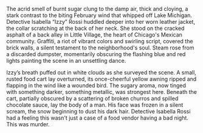 The acrid smell of burnt sugar clung to the damp air, thick and cloying, a stark contrast to the biting February wind that whipped off Lake Michigan. Detective Isabella “Izzy” Rossi huddled deeper into her worn leather jacket, the collar scratching at the back of her neck. She stood on the cracked asphalt of a back alley in Little Village, the heart of Chicago's Mexican community. Graffiti, a riot of vibrant colors and swirling script, covered the brick walls, a silent testament to the neighborhood's soul. Steam rose from a discarded dumpster, momentarily obscuring the flashing blue and red lights painting the scene in an unsettling dance.

Izzy’s breath puffed out in white clouds as she surveyed the scene. A small, rusted food cart lay overturned, its once-cheerful yellow awning ripped and flapping in the wind like a wounded bird. The sugary aroma, now tinged with something darker, something metallic, was strongest here. Beneath the cart, partially obscured by a scattering of broken churros and spilled chocolate sauce, lay the body of a man. His face was frozen in a silent scream, the snow beginning to dust his dark hair. Detective Isabella Rossi had a feeling this wasn't just a case of a food vendor having a bad night. This was murder.
